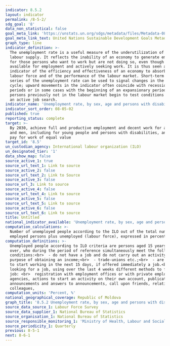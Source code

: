 ```yaml
---
indicator: 8.5.2
layout: indicator
permalink: /8-5-2/
sdg_goal: '8'
data_non_statistical: false
goal_meta_link: 'https://unstats.un.org/sdgs/metadata/files/Metadata-08-05-02.pdf '
goal_meta_link_text: United Nations Sustainable Development Goals Metadata (PDF 383 KB)
graph_type: line
indicator_definition: >-
  The unemployment rate is a useful measure of the underutilization of the
  labour supply. It reflects the inability of an economy to generate employment
  for those persons who want to work but are not doing so, even though they are
  available for employment and actively seeking work. It is thus seen as an
  indicator of the efficiency and effectiveness of an economy to absorb its
  labour force and of the performance of the labour market. Short-term time
  series of the unemployment rate can be used to signal changes in the business
  cycle; upward movements in the indicator often coincide with recessionary
  periods or in some cases with the beginning of an expansionary period as
  persons previously not in the labour market begin to test conditions through
  an active job search.
indicator_name: 'Unemployment rate, by sex, age and persons with disabilities'
indicator_sort_order: 08-05-02
published: true
reporting_status: complete
target: >-
  By 2030, achieve full and productive employment and decent work for all women
  and men, including for young people and persons with disabilities, and equal
  pay for work of equal value
target_id: '8.5'
un_custodian_agency: International labour organization (ILO)
un_designated_tier: '1'
data_show_map: false
source_active_1: true
source_url_text_1: Link to source
source_active_2: false
source_url_text_2: Link to Source
source_active_3: false
source_url_3: Link to source
source_active_4: false
source_url_text_4: Link to source
source_active_5: false
source_url_text_5: Link to source
source_active_6: false
source_url_text_6: Link to source
title: Untitled
national_indicator_available: 'Unemployment rate, by sex, age and persons with disabilities'
computation_calculations: >-
  Number of unemployed people according to the ILO out of the total number of
  employed persons plus unemployed (labour force), expressed in percentage.<br>
computation_definitions: >-
  Unemployed people according to ILO criteria are persons aged 15 years old and
  over, who during the period of reference simultaneously meet the following
  conditions:<br>  - do not have a job and do not carry out an activity for the
  purpose of obtaining an income;<br>  - trade-unions etc.;<br>  - are available
  to start working in the next 15 days, if offered immediately a job.<br>  - are
  looking for a job, using over the last 4 weeks different methods to find a
  job: <br>  registration with employment offices or with private employment
  agencies, actions to start an activity on their own account, publication of
  announcements and answers to announcements, call upon friends, relatives,
  colleagues,
computation_units: 'Percent, %'
national_geographical_coverage: Republic of Moldova
graph_title: '8.5.2 Unemployment rate, by sex, age and persons with disabilities '
source_data_source_1: Labour Force Survey
source_data_supplier_1: National Bureau of Statistics
source_organisation_1: National Bureau of Statistics
source_responsible_monitoring_1: 'Ministry of Health, Labour and Social Protection'
source_periodicity_1: Quarterly
previous: 8-5-1
next: 8-6-1
---
```

